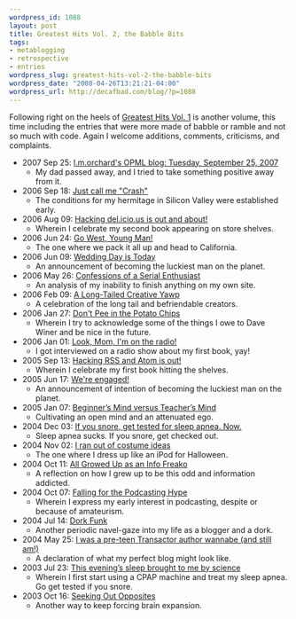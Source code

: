```yaml
--- 
wordpress_id: 1088
layout: post
title: Greatest Hits Vol. 2, the Babble Bits
tags: 
- metablogging
- retrospective
- entries
wordpress_slug: greatest-hits-vol-2-the-babble-bits
wordpress_date: "2008-04-26T13:21:21-04:00"
wordpress_url: http://decafbad.com/blog/?p=1088
---
```

Following right on the heels of [Greatest Hits Vol. 1](http://decafbad.com/blog/2008/04/26/greatest-hits-vol-1-the-tinkery-bits) is another volume, this time including the entries that were more made of babble or ramble and not so much with code.  Again I welcome additions, comments, criticisms, and complaints.

<style type="text/css">
.entry-content ul li { 
   font-style: italic;
}
.entry-content ul li a { 
   font-weight: normal;
    font-style: normal;
}
.entry-content ul ul li { 
    padding-bottom: 0.75em; 
    margin-left: 0.5em;
    list-style: none;
    color: #666;
    font-weight: normal;
    font-style: normal;
}
</style>

- 2007 Sep 25: [l.m.orchard's OPML blog: Tuesday, September 25, 2007](http://blogs.opml.org/decafbad/2007/09/25)
    - My dad passed away, and I tried to take something positive away from it.
- 2006 Sep 18: [Just call me "Crash"](http://decafbad.com/blog/2006/09/18/just-call-me-crash)
    - The conditions for my hermitage in Silicon Valley were established early.
- 2006 Aug 09: [Hacking del.icio.us is out and about!](http://decafbad.com/blog/2006/08/09/hacking-delicious-is-out-and-about)
    - Wherein I celebrate my second book appearing on store shelves.
- 2006 Jun 24: [Go West, Young Man!](http://decafbad.com/blog/2006/06/24/go-west-young-man)
    - The one where we pack it all up and head to California.
- 2006 Jun 09: [Wedding Day is Today](http://decafbad.com/blog/2006/06/09/wedding-day-is-today)
    - An announcement of becoming the luckiest man on the planet.
- 2006 May 26: [Confessions of a Serial Enthusiast](http://decafbad.com/blog/2006/05/26/confessions-of-a-serial-enthusiast)
    - An analysis of my inability to finish anything on my own site.
- 2006 Feb 09: [A Long-Tailed Creative Yawp](http://decafbad.com/blog/2006/02/09/a-long-tailed-creative-yawp)
    - A celebration of the long tail and befriendable creators.
- 2006 Jan 27: [Don't Pee in the Potato Chips](http://decafbad.com/blog/2006/01/27/dont-pee-in-the-potato-chips)
    - Wherein I try to acknowledge some of the things I owe to Dave Winer and be nice in the future.
- 2006 Jan 01: [Look, Mom, I'm on the radio!](http://decafbad.com/blog/2006/01/01/look-mom-im-on-the-radio)
    - I got interviewed on a radio show about my first book, yay!
- 2005 Sep 13: [Hacking RSS and Atom is out!](http://decafbad.com/blog/2005/09/13/hacking-rss-and-atom-is-out)
    - Wherein I celebrate my first book hitting the shelves.
- 2005 Jun 17: [We're engaged!](http://decafbad.com/blog/2005/06/17/were-engaged)
    - An announcement of intention of becoming the luckiest man on the planet.
- 2005 Jan 07: [Beginner’s Mind versus Teacher’s Mind](http://decafbad.com/blog/2005/01/07/beginners-mind-versus-teachers-mind)
    - Cultivating an open mind and an attenuated ego.
- 2004 Dec 03: [If you snore, get tested for sleep apnea. Now.](http://decafbad.com/blog/2004/12/03/if-you-snore-get-tested-for-sleep-apnea-now)
    - Sleep apnea sucks.  If you snore, get checked out.
- 2004 Nov 02: [I ran out of costume ideas](http://decafbad.com/blog/2004/11/02/ipodcostume)
    - The one where I dress up like an iPod for Halloween.
- 2004 Oct 11: [All Growed Up as an Info Freako](http://decafbad.com/blog/2004/10/11/allgrowedup)
    - A reflection on how I grew up to be this odd and information addicted.
- 2004 Oct 07: [Falling for the Podcasting Hype](http://decafbad.com/blog/2004/10/07/podcastinghype)
    - Wherein I express my early interest in podcasting, despite or because of amateurism.
- 2004 Jul 14: [Dork Funk](http://decafbad.com/blog/2004/07/14/dork-funk)
    - Another periodic navel-gaze into my life as a blogger and a dork.
- 2004 May 25: [I was a pre-teen Transactor author wannabe (and still am!)](http://decafbad.com/blog/2004/05/25/i-was-a-pre-teen-transactor-author-wannabe-and-still-am)
    - A declaration of what my perfect blog might look like.
- 2003 Jul 23: [This evening’s sleep brought to me by science](http://decafbad.com/blog/2003/07/23/sleep-apnea)
    - Wherein I first start using a CPAP machine and treat my sleep apnea.  Go get tested if you snore.
- 2003 Oct 16: [Seeking Out Opposites](http://decafbad.com/blog/2003/10/16/seeing-out-opposites)
    - Another way to keep forcing brain expansion.
